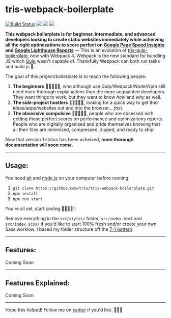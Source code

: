 # tris-webpack-boilerplate

[![Build Status](https://travis-ci.com/tr1s/tris-webpack-boilerplate.svg?branch=master)](https://travis-ci.com/tr1s/tris-webpack-boilerplate)
[![](https://img.shields.io/gitter/room/nwjs/nw.js.svg?colorB=1681c0)](https://gitter.im/tr1s)
![](https://img.shields.io/github/license/tr1s/tris-webpack-boilerplate.svg)
![](https://img.shields.io/badge/buy%20me%20a%20tea-donate-yellow.svg)

__This webpack boilerplate is for beginner, intermediate, and advanced developers looking to create static websites immediately while acheiving all the right optimizations to score perfect on [Google Page Speed Insights](https://developers.google.com/speed/pagespeed/insights/) and [Google Lighthouse Reports](https://developers.google.com/web/tools/lighthouse/)__ — This is an evolution of [tris-gulp-boilerplate](https://github.com/tr1s/tris-gulp-boilerplate), now with Webpack 4. Webpack is the new standard for bundling JS which [Gulp](https://gulpjs.com/) wasn't capable of. Thankfully Webpack can both run tasks and build js 💪.

The goal of this project/boilerplate is to reach the following people:

1. __The beginners__ 🙋‍♀️🙋🏽‍♂️, who although use Gulp/Webpack/Node/Npm still need more thorough explainations than the more acquainted developers. They want things to work, but they want to know _how_ and _why_ as well.
2. __The side-project hustlers__ 🏃🏽🏃🏻‍♀️, looking for a quick way to get their ideas/apps/websites out and into the browser... _fast_.
3. __The obsessive compulsive__ 🕵🏿🕵🏻‍♀️, people who are obsessed with getting those perfect scores on performance and optimizaitons reports. People who are digitally organized and pride themselves knowing that all their files are minimized, compressed, zipped, and ready to ship!

Now that version 1 status has been acheived, __more thorough documentation will soon come__.

___

## Usage:

You need [git](https://git-scm.com/) and [node.js](https://nodejs.org/) on your computer before running.

1. `git clone https://github.com/tr1s/tris-webpack-boilerplate.git`
2. `npm install`
3. `npm run start`

You're all set, start coding 👩‍💻👨‍💻 !

Remove everything in the `src/styles/` folder, `src/index.html` and `src/index.scss/` if you'd like to start 100% fresh and/or create your own Sass worklow. I based my folder structure off the [7-1 pattern](https://vanseodesign.com/css/sass-directory-structures/).

___

## Features:

Coming Soon

___


## Features Explained:

Coming Soon

___

Hope this helped! Follow me on [twitter](https://twitter.com/triscodes) if you'd like. 💎✨🌸

